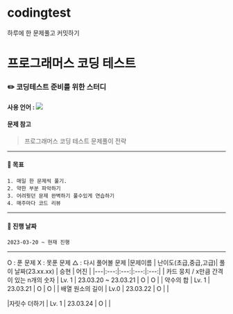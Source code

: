 # codingtest
하루에 한 문제풀고 커밋하기 

# 프로그래머스 코딩 테스트 
### :pencil2:  코딩테스트 준비를 위한 스터디
#### 사용 언어 : <img src="https://img.shields.io/badge/Java-007396?style=flat&logo=Java&logoColor=white"/>
#### 문제 참고 
 > 프로그래머스 코딩 테스트 문제풀이 전략 
***

#### :page_with_curl: 목표 
    1. 매일 한 문제씩 풀기.
    2. 약한 부분 파악하기 
    3. 어려웟던 문제 완벽하기 풀수있게 연습하기
    4. 매주마다 코드 리뷰 
***
#### :page_with_curl: 진행 날짜 
    2023-03-20 ~ 현재 진행
***
O : 푼 문제 
X : 못푼 문제 
△ : 다시 풀어볼 문제 
|문제이름 | 난이도(초급,중급,고급)| 풀이 날짜(23.xx.xx) | 승현 | 어진 |
|---|:---:|:---:|:---:|:---:|
| 카드 뭉치 / x만큼 간격이 있는 n개의 숫자 | Lv. 1 | 23.03.20 ~ 23.03.21 | O | O |
| 약수의 합 | Lv. 1 | 23.03.21 | O | O |
| 배열 원소의 길이 | Lv.0 | 23.03.22 | O | |


|자릿수 더하기 | Lv. 1 | 23.03.24 | O | |
